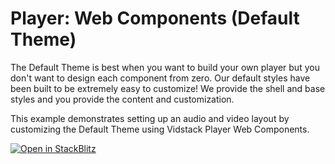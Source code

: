 # Player: Web Components (Default Theme)

The Default Theme is best when you want to build your own player but you don't want to
design each component from zero. Our default styles have been built to be extremely easy to
customize! We provide the shell and base styles and you provide the content and customization.

This example demonstrates setting up an audio and video layout by customizing the Default Theme
using Vidstack Player Web Components.

[![Open in StackBlitz](https://developer.stackblitz.com/img/open_in_stackblitz.svg)][stackblitz-demo]

[stackblitz-demo]: https://stackblitz.com/fork/github/vidstack/examples/tree/player/web-components/default-theme?title=Vidstack%20Player%20-%20Web%20Components%20%28Default%20Theme%29&file=src/main.ts&showSidebar=1
